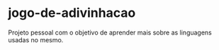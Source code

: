 # jogo-de-adivinhacao

Projeto pessoal com o objetivo de aprender mais sobre as linguagens usadas no mesmo.
